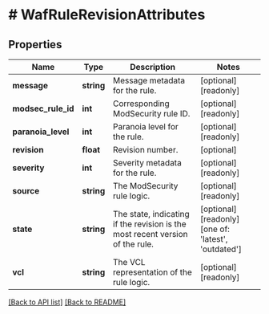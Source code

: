 # # WafRuleRevisionAttributes

## Properties

Name | Type | Description | Notes
------------ | ------------- | ------------- | -------------
**message** | **string** | Message metadata for the rule. | [optional] [readonly] 
**modsec_rule_id** | **int** | Corresponding ModSecurity rule ID. | [optional] [readonly] 
**paranoia_level** | **int** | Paranoia level for the rule. | [optional] [readonly] 
**revision** | **float** | Revision number. | [optional] 
**severity** | **int** | Severity metadata for the rule. | [optional] [readonly] 
**source** | **string** | The ModSecurity rule logic. | [optional] [readonly] 
**state** | **string** | The state, indicating if the revision is the most recent version of the rule. | [optional] [readonly]  [one of: 'latest', 'outdated']
**vcl** | **string** | The VCL representation of the rule logic. | [optional] [readonly] 


[[Back to API list]](../../README.md#endpoints) [[Back to README]](../../README.md)
